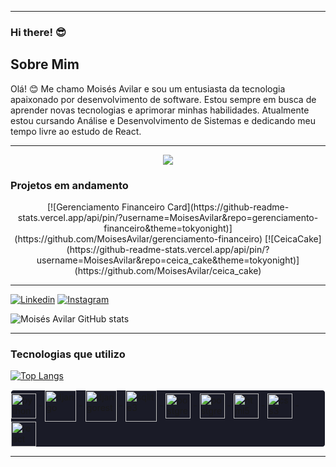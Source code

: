 <hr>

### Hi there! 😎

## Sobre Mim

Olá! 😊 Me chamo Moisés Avilar e sou um entusiasta da tecnologia apaixonado por desenvolvimento de software. Estou sempre em busca de aprender novas tecnologias e aprimorar minhas habilidades. Atualmente estou cursando Análise e Desenvolvimento de Sistemas e dedicando meu tempo livre ao estudo de React.

<hr>

<div align="center">
  <img src="https://visitor-badge.laobi.icu/badge?page_id=MoisesAvilar.MoisesAvilar&left_text=Visitantes"  />
</div>

### Projetos em andamento
<div align="center">
[![Gerenciamento Financeiro Card](https://github-readme-stats.vercel.app/api/pin/?username=MoisesAvilar&repo=gerenciamento-financeiro&theme=tokyonight)](https://github.com/MoisesAvilar/gerenciamento-financeiro)
[![CeicaCake](https://github-readme-stats.vercel.app/api/pin/?username=MoisesAvilar&repo=ceica_cake&theme=tokyonight)](https://github.com/MoisesAvilar/ceica_cake)
</div>
<hr>

[![Linkedin](https://img.shields.io/badge/LinkedIn-0077B5?style=for-the-badge&logo=linkedin&logoColor=white)](https://linkedin.com/in/moisés-avilar/)
[![Instagram](https://img.shields.io/badge/Instagram-E4405F?style=for-the-badge&logo=instagram&logoColor=white)](https://instagram.com/avilarmoises/)

![Moisés Avilar GitHub stats](https://github-readme-stats.vercel.app/api?username=MoisesAvilar&show_icons=true&theme=tokyonight)

<hr>

### Tecnologias que utilizo

[![Top Langs](https://github-readme-stats.vercel.app/api/top-langs/?username=MoisesAvilar&layout=donut-vertical&theme=tokyonight)](https://github.com/MoisesAvilar/)


<div style="display: inline-block; border: 1px solid white; border-radius: 5px; background-color: #1A1B27">
    <img align="center" alt="python" height=40 width=40 src="https://cdn.jsdelivr.net/gh/devicons/devicon/icons/python/python-original.svg"/> -
    <img align="center" alt="django" height=50 width=50 src="https://cdn.jsdelivr.net/gh/devicons/devicon/icons/django/django-plain-wordmark.svg"/> -
    <img align="center" alt="djangorest" height=50 width=50 src="https://cdn.jsdelivr.net/gh/devicons/devicon@latest/icons/djangorest/djangorest-line.svg"/> -
    <img align="center" alt="sqlite3" height=50 width=50 src="https://cdn.jsdelivr.net/gh/devicons/devicon/icons/sqlite/sqlite-original-wordmark.svg"/> -
    <img align="center" alt="postgresql" height=40 width=40 src="https://cdn.jsdelivr.net/gh/devicons/devicon/icons/postgresql/postgresql-original-wordmark.svg"/> -
    <img align="center" alt="postgresql" height=40 width=40 src="https://cdn.jsdelivr.net/gh/devicons/devicon@latest/icons/javascript/javascript-plain.svg"/> -
    <img align="center" alt="html5" height=40 width=40 src="https://cdn.jsdelivr.net/gh/devicons/devicon/icons/html5/html5-original.svg"/> -
    <img align="center" alt="css3" height=40 width=40 src="https://cdn.jsdelivr.net/gh/devicons/devicon/icons/css3/css3-original.svg"/> -
    <img align="center" alt="react" height=40 width=40  src="https://cdn.jsdelivr.net/gh/devicons/devicon@latest/icons/react/react-original.svg"/>
          
</div>
<br>
<hr>

